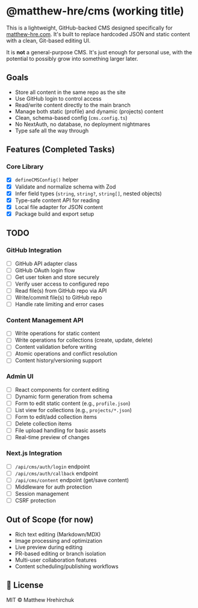 # @matthew-hre/cms (working title)

This is a lightweight, GitHub-backed CMS designed specifically for
[matthew-hre.com](https://matthew-hre.com). It's built to replace hardcoded JSON
and static content with a clean, Git-based editing UI.

It is **not** a general-purpose CMS. It's just enough for personal use, with the
potential to possibly grow into something larger later.

## Goals

- Store all content in the same repo as the site
- Use GitHub login to control access
- Read/write content directly to the main branch
- Manage both static (profile) and dynamic (projects) content
- Clean, schema-based config (`cms.config.ts`)
- No NextAuth, no database, no deployment nightmares
- Type safe all the way through

## Features (Completed Tasks)

### Core Library

- [x] `defineCMSConfig()` helper
- [x] Validate and normalize schema with Zod
- [x] Infer field types (`string`, `string?`, `string[]`, nested objects)
- [x] Type-safe content API for reading
- [x] Local file adapter for JSON content
- [x] Package build and export setup

## TODO

### GitHub Integration

- [ ] GitHub API adapter class
- [ ] GitHub OAuth login flow
- [ ] Get user token and store securely
- [ ] Verify user access to configured repo
- [ ] Read file(s) from GitHub repo via API
- [ ] Write/commit file(s) to GitHub repo
- [ ] Handle rate limiting and error cases

### Content Management API

- [ ] Write operations for static content
- [ ] Write operations for collections (create, update, delete)
- [ ] Content validation before writing
- [ ] Atomic operations and conflict resolution
- [ ] Content history/versioning support

### Admin UI

- [ ] React components for content editing
- [ ] Dynamic form generation from schema
- [ ] Form to edit static content (e.g., `profile.json`)
- [ ] List view for collections (e.g., `projects/*.json`)
- [ ] Form to edit/add collection items
- [ ] Delete collection items
- [ ] File upload handling for basic assets
- [ ] Real-time preview of changes

### Next.js Integration

- [ ] `/api/cms/auth/login` endpoint
- [ ] `/api/cms/auth/callback` endpoint
- [ ] `/api/cms/content` endpoint (get/save content)
- [ ] Middleware for auth protection
- [ ] Session management
- [ ] CSRF protection

## Out of Scope (for now)

- Rich text editing (Markdown/MDX)
- Image processing and optimization
- Live preview during editing
- PR-based editing or branch isolation
- Multi-user collaboration features
- Content scheduling/publishing workflows

## 📄 License

MIT © Matthew Hrehirchuk
